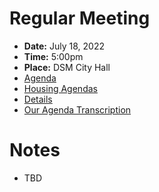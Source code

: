 # Regular Meeting

- **Date:** July 18, 2022
- **Time:** 5:00pm
- **Place:** DSM City Hall
- [Agenda](https://councildocs.dsm.city/agendas/AG20220718.pdf?pdf=Agenda&t=1657852309183)
- [Housing Agendas](https://councildocs.dsm.city/agendas/mg20220718.pdf?pdf=Housing%20Agendas&t=1657852309183)
- [Details](https://www.dsm.city/citycouncil_detail_T60_R2052.php)
- [Our Agenda Transcription](#/view/agenda~2022~transcription~07-18_RM)

# Notes

- TBD
